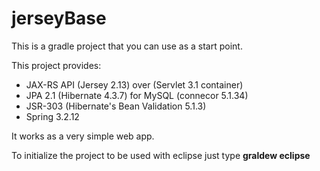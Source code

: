 jerseyBase
==========

This is a gradle project that you can use as a start point.

This project provides:

* JAX-RS API  (Jersey 2.13) over (Servlet 3.1 container)
* JPA 2.1 (Hibernate 4.3.7) for MySQL (connecor 5.1.34)
* JSR-303 (Hibernate's Bean Validation 5.1.3) 
* Spring 3.2.12

It works as a very simple web app.
 
To initialize the project to be used with eclipse just type **graldew eclipse**
